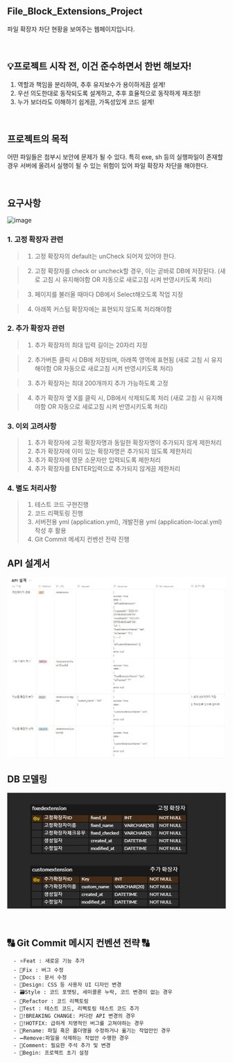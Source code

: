 ## File_Block_Extensions_Project
파일 확장자 차단 현황을 보여주는 웹페이지입니다.

<br>

## 💡프로젝트 시작 전, 이건 준수하면서 한번 해보자!
1. 역할과 책임을 분리하여, 추후 유지보수가 용이하게끔 설계!
2. 우선 의도한대로 동작되도록 설계하고, 추후 효율적으로 동작하게 재조정!
3. 누가 보더라도 이해하기 쉽게끔, 가독성있게 코드 설계!

<br>

## 프로젝트의 목적
어떤 파일들은 첨부시 보안에 문제가 될 수 있다.
특히 exe, sh 등의 실행파일이 존재할 경우 서버에 올려서 실행이 될 수 있는 위험이 있어 파일 확장자 차단을 해야한다. 

<br>

## 요구사항

![image](https://user-images.githubusercontent.com/102216495/210049184-33949b13-ff5a-4207-b6a8-434e5d984f30.png)

### 1. 고정 확장자 관련

> 1. 고정 확장자의 default는 unCheck 되어져 있어야 한다.

> 2. 고정 확장자를 check or uncheck할 경우, 이는 곧바로 DB에 저장된다. 
(새로 고침 시 유지해야함 OR 자동으로 새로고침 시켜 반영시키도록 처리)

> 3. 페이지를 불러올 때마다 DB에서 Select해오도록 작업 지정

> 4. 아래쪽 커스텀 확장자에는 표현되지 않도록 처리해야함

### 2. 추가 확장자 관련

> 1. 추가 확장자의 최대 입력 길이는 20자리 지정

> 2. 추가버튼 클릭 시 DB에 저장되며, 아래쪽 영역에 표현됨 
(새로 고침 시 유지해야함 OR 자동으로 새로고침 시켜 반영시키도록 처리)

> 3. 추가 확장자는 최대 200개까지 추가 가능하도록 고정

> 4. 추가 확장자 옆 X를 클릭 시, DB에서 삭제되도록 처리 
(새로 고침 시 유지해야함 OR 자동으로 새로고침 시켜 반영시키도록 처리)

### 3. 이외 고려사항

> 1. 추가 확장자에 고정 확장자명과 동일한 확장자명이 추가되지 않게 제한처리
> 2. 추가 확장자에 이미 있는 확장자명은 추가되지 않도록 제한처리
> 3. 추가 확장자에 영문 소문자만 입력되도록 제한처리
> 4. 추가 확장자를 ENTER입력으로 추가되지 않게끔 제한처리

### 4. 별도 처리사항
> 1. 테스트 코드 구현진행
> 2. 코드 리팩토링 진행
> 3. 서버전용 yml (application.yml), 개발전용 yml (application-local.yml) 작성 후 활용
> 2. Git Commit 메세지 컨벤션 전략 진행

## API 설계서
![img_3.png](img_3.png)
<br>

## DB 모델링
![img_4.png](img_4.png)

<br>

## 🔠 Git Commit 메시지 컨벤션 전략 🔠
   
```
  - ⭐Feat : 새로운 기능 추가
  - 🐛Fix : 버그 수정
  - 📝Docs : 문서 수정
  - 🎨Design: CSS 등 사용자 UI 디자인 변경
  - 🗃️Style : 코드 포맷팅, 세미콜론 누락, 코드 변경이 없는 경우
  - 🔨Refactor : 코드 리펙토링
  - 🤝Test : 테스트 코드, 리펙토링 테스트 코드 추가
  - 🧐!BREAKING CHANGE: 커다란 API 변경의 경우
  - 🚨!HOTFIX: 급하게 치명적인 버그를 고쳐야하는 경우
  - 🔧Rename: 파일 혹은 폴더명을 수정하거나 옮기는 작업만인 경우
  - ➖Remove:파일을 삭제하는 작업만 수행한 경우
  - 📌Comment: 필요한 주석 추가 및 변경
  - 🎉Begin: 프로젝트 초기 설정

